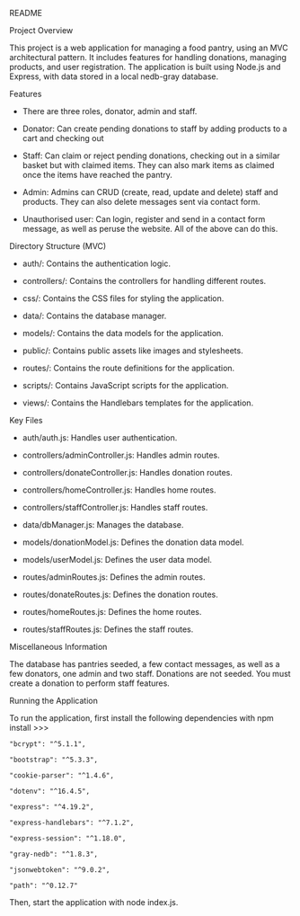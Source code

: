 README


Project Overview 

This project is a web application for managing a food pantry, using an MVC architectural pattern. It includes features for handling donations, managing products, and user registration. The application is built using Node.js and Express, with data stored in a local nedb-gray database.


Features

- There are three roles, donator, admin and staff.

- Donator: Can create pending donations to staff by adding products to a cart and checking out

- Staff: Can claim or reject pending donations, checking out in a similar basket but with claimed items. They can also mark items as claimed once the items have reached the pantry.

- Admin: Admins can CRUD (create, read, update and delete) staff and products. They can also delete messages sent via contact form.

- Unauthorised user: Can login, register and send in a contact form message, as well as peruse the website. All of the above can do this.


Directory Structure (MVC)

- auth/: Contains the authentication logic.

- controllers/: Contains the controllers for handling different routes.

- css/: Contains the CSS files for styling the application.

- data/: Contains the database manager.

- models/: Contains the data models for the application.

- public/: Contains public assets like images and stylesheets.

- routes/: Contains the route definitions for the application.

- scripts/: Contains JavaScript scripts for the application.

- views/: Contains the Handlebars templates for the application.


Key Files

- auth/auth.js: Handles user authentication.

- controllers/adminController.js: Handles admin routes.

- controllers/donateController.js: Handles donation routes.

- controllers/homeController.js: Handles home routes.

- controllers/staffController.js: Handles staff routes.

- data/dbManager.js: Manages the database.

- models/donationModel.js: Defines the donation data model.

- models/userModel.js: Defines the user data model.

- routes/adminRoutes.js: Defines the admin routes.

- routes/donateRoutes.js: Defines the donation routes.

- routes/homeRoutes.js: Defines the home routes.

- routes/staffRoutes.js: Defines the staff routes.


Miscellaneous Information

The database has pantries seeded, a few contact messages, as well as a few donators, one admin and two staff.
Donations are not seeded. You must create a donation to perform staff features.


Running the Application

To run the application, first install the following dependencies with npm install >>>



    "bcrypt": "^5.1.1",
    
    "bootstrap": "^5.3.3",
    
    "cookie-parser": "^1.4.6",
    
    "dotenv": "^16.4.5",
    
    "express": "^4.19.2",
    
    "express-handlebars": "^7.1.2",
    
    "express-session": "^1.18.0",
    
    "gray-nedb": "^1.8.3",
    
    "jsonwebtoken": "^9.0.2",
    
    "path": "^0.12.7"
    

 Then, start the application with node index.js.

